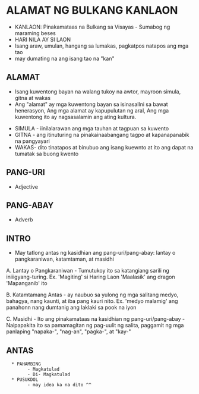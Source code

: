 # ALAMAT NG BULKANG KANLAON
- KANLAON: Pinakamataas na Bulkang sa Visayas
      - Sumabog ng maraming beses
- HARI NILA AY SI LAON
- Isang araw, umulan, hangang sa lumakas, pagkatpos natapos ang mga tao
- may dumating na ang isang tao na "kan"

## ALAMAT
- Isang kuwentong bayan na walang tukoy na awtor, mayroon simula, gitna at wakas
- Ang "alamat" ay mga kuwentong bayan sa isinasallni sa bawat henerasyon, Ang mga alamat ay kapupulutan ng aral, Ang mga kuwentong ito ay nagsasalamin ang ating kultura.

* SIMULA - iinilalarawan ang mga tauhan at tagpuan sa kuwento
* GITNA - ang itinuturing na pinakainaabangang tagpo at kapanapanabik na pangyayari
* WAKAS- dito tinatapos at binubuo ang isang kuewnto at ito ang dapat na tumatak sa buong kwento

## PANG-URI
- Adjective

## PANG-ABAY
- Adverb

## INTRO
- May tatlong antas ng kasidhian ang pang-uri/pang-abay: lantay o pangkaraniwan, katamtaman, at masidhi

A. Lantay o Pangkaraniwan
      - Tumutukoy ito sa katangiang sarili ng iniiigyang-turing.
      Ex. 'Magiting' si Haring Laon
          'Maalasik' ang dragon
          'Mapanganib' ito

B. Katamtamang Antas
      - ay naubuo sa yulong ng mga salitang medyo, bahagya, nang kaunti, at iba pang kauri nito.
      Ex. 'medyo malamig' ang panahonn nang dumtanig ang laklaki sa pook na iyon

C. Masidhi
      - Ito ang pinakamataas na kasidhian ng pang-uri/pang-abay
      - Naipapakita ito sa pamamagitan ng pag-uulit ng salita, paggamit ng mga panlaping "napaka-", "nag-an", "pagka-", at "kay-"

## ANTAS
      * PAHAMBING
            - Magkatulad
            - Di- Magkatulad
      * PUSUKDOL
            - may idea ka na dito ^^

